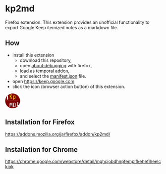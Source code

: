 # kp2md
Firefox extension.
This extension provides an unofficial functionality to export Google Keep itemized notes as a markdown file.

## How

- install this extension
  - download this repository,
  - open [about:debugging](about:debugging) with firefox,
  - load as temporal addon,
  - and select the [manifest.json](manifest.json) file.
- open https://keep.google.com
- click the icon (browser action button) of this extension.

![./icons/kp2md-48.png](./icons/kp2md-48.png)

## Installation for Firefox
https://addons.mozilla.org/ja/firefox/addon/kp2md/

## Installation for Chrome
https://chrome.google.com/webstore/detail/mghcjobdhnpfemplfkeheflheelckiok

